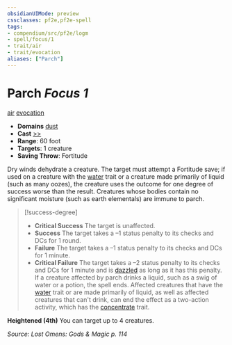 ```yaml
---
obsidianUIMode: preview
cssclasses: pf2e,pf2e-spell
tags:
- compendium/src/pf2e/logm
- spell/focus/1
- trait/air
- trait/evocation
aliases: ["Parch"]
---
```

# Parch *Focus 1*   
[air](rules/traits/air.md "Air Energy & Element Trait")  [evocation](rules/traits/evocation.md "Evocation School Trait")  

- **Domains** [dust](compendium/setting/domains.md#Dust)
- **Cast** [>>](rules/core-rulebook/chapter-9-playing-the-game.md#Actions "Two-Action") 
- **Range**: 60 foot
- **Targets**: 1 creature
- **Saving Throw**: Fortitude

Dry winds dehydrate a creature. The target must attempt a Fortitude save; if used on a creature with the [water](rules/traits/water.md "Water Energy & Element Trait") trait or a creature made primarily of liquid (such as many oozes), the creature uses the outcome for one degree of success worse than the result. Creatures whose bodies contain no significant moisture (such as earth elementals) are immune to parch.

> [!success-degree] 
> - **Critical Success** The target is unaffected.
> - **Success** The target takes a –1 status penalty to its checks and DCs for 1 round.
> - **Failure** The target takes a –1 status penalty to its checks and DCs for 1 minute.
> - **Critical Failure** The target takes a –2 status penalty to its checks and DCs for 1 minute and is [dazzled](rules/conditions.md#Dazzled) as long as it has this penalty. If a creature affected by parch drinks a liquid, such as a swig of water or a potion, the spell ends. Affected creatures that have the [water](rules/traits/water.md "Water Energy & Element Trait") trait or are made primarily of liquid, as well as affected creatures that can't drink, can end the effect as a two-action activity, which has the [concentrate](rules/traits/concentrate.md "Concentrate Action & Ability Trait") trait.

**Heightened (4th)** You can target up to 4 creatures.

*Source: Lost Omens: Gods & Magic p. 114*
